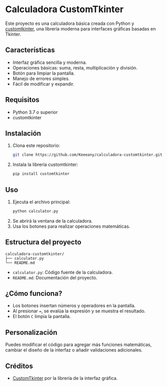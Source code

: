 # Calculadora CustomTkinter

Este proyecto es una calculadora básica creada con Python y [customtkinter](https://github.com/TomSchimansky/CustomTkinter), una librería moderna para interfaces gráficas basadas en Tkinter.

## Características

- Interfaz gráfica sencilla y moderna.
- Operaciones básicas: suma, resta, multiplicación y división.
- Botón para limpiar la pantalla.
- Manejo de errores simples.
- Fácil de modificar y expandir.

## Requisitos

- Python 3.7 o superior
- customtkinter

## Instalación

1. Clona este repositorio:
   ```bash
   git clone https://github.com/Keeeany/calculadora-customtkinter.git
   ```
2. Instala la librería customtkinter:
   ```bash
   pip install customtkinter
   ```

## Uso

1. Ejecuta el archivo principal:
   ```bash
   python calculator.py
   ```
2. Se abrirá la ventana de la calculadora.
3. Usa los botones para realizar operaciones matemáticas.

## Estructura del proyecto

```
calculadora-customtkinter/
├── calculator.py
└── README.md
```

- `calculator.py`: Código fuente de la calculadora.
- `README.md`: Documentación del proyecto.

## ¿Cómo funciona?

- Los botones insertan números y operadores en la pantalla.
- Al presionar `=`, se evalúa la expresión y se muestra el resultado.
- El botón `C` limpia la pantalla.

## Personalización

Puedes modificar el código para agregar más funciones matemáticas, cambiar el diseño de la interfaz o añadir validaciones adicionales.

## Créditos

- [CustomTkinter](https://github.com/TomSchimansky/CustomTkinter) por la librería de la interfaz gráfica.
